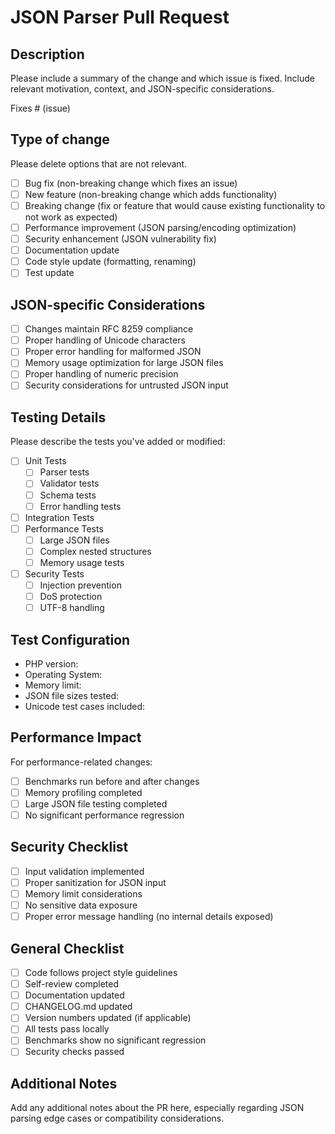 # JSON Parser Pull Request

## Description
Please include a summary of the change and which issue is fixed. Include relevant motivation, context, and JSON-specific considerations.

Fixes # (issue)

## Type of change
Please delete options that are not relevant.

- [ ] Bug fix (non-breaking change which fixes an issue)
- [ ] New feature (non-breaking change which adds functionality)
- [ ] Breaking change (fix or feature that would cause existing functionality to not work as expected)
- [ ] Performance improvement (JSON parsing/encoding optimization)
- [ ] Security enhancement (JSON vulnerability fix)
- [ ] Documentation update
- [ ] Code style update (formatting, renaming)
- [ ] Test update

## JSON-specific Considerations
- [ ] Changes maintain RFC 8259 compliance
- [ ] Proper handling of Unicode characters
- [ ] Proper error handling for malformed JSON
- [ ] Memory usage optimization for large JSON files
- [ ] Proper handling of numeric precision
- [ ] Security considerations for untrusted JSON input

## Testing Details
Please describe the tests you've added or modified:

- [ ] Unit Tests
  - [ ] Parser tests
  - [ ] Validator tests
  - [ ] Schema tests
  - [ ] Error handling tests
- [ ] Integration Tests
- [ ] Performance Tests
  - [ ] Large JSON files
  - [ ] Complex nested structures
  - [ ] Memory usage tests
- [ ] Security Tests
  - [ ] Injection prevention
  - [ ] DoS protection
  - [ ] UTF-8 handling

## Test Configuration
* PHP version:
* Operating System:
* Memory limit:
* JSON file sizes tested:
* Unicode test cases included:

## Performance Impact
For performance-related changes:
- [ ] Benchmarks run before and after changes
- [ ] Memory profiling completed
- [ ] Large JSON file testing completed
- [ ] No significant performance regression

## Security Checklist
- [ ] Input validation implemented
- [ ] Proper sanitization for JSON input
- [ ] Memory limit considerations
- [ ] No sensitive data exposure
- [ ] Proper error message handling (no internal details exposed)

## General Checklist
- [ ] Code follows project style guidelines
- [ ] Self-review completed
- [ ] Documentation updated
- [ ] CHANGELOG.md updated
- [ ] Version numbers updated (if applicable)
- [ ] All tests pass locally
- [ ] Benchmarks show no significant regression
- [ ] Security checks passed

## Additional Notes
Add any additional notes about the PR here, especially regarding JSON parsing edge cases or compatibility considerations.
